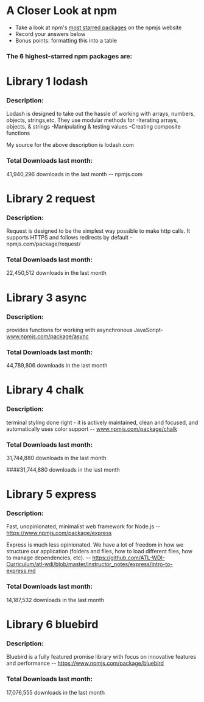 # A Closer Look at npm
- Take a look at npm's [most starred packages](https://www.npmjs.com/browse/star) on the npmjs website
- Record your answers below
- Bonus points: formatting this into a table

### The 6 highest-starred npm packages are:

# Library 1 lodash

### Description:
Lodash is designed to take out the hassle of working with arrays, numbers, objects, strings,etc. They use modular methods for 
-Iterating arrays, objects, & strings
-Manipulating & testing values
-Creating composite functions

My source for the above description is lodash.com

### Total Downloads last month:

41,940,296 downloads in the last month -- npmjs.com

# Library 2 request

### Description:

Request is designed to be the simplest way possible to make http calls. It supports HTTPS and follows redirects by default - npmjs.com/package/request/

### Total Downloads last month:

22,450,512 downloads in the last month

# Library 3 async

### Description:
provides functions for working with asynchronous JavaScript- www.npmjs.com/package/async

### Total Downloads last month:

44,789,806 downloads in the last month

# Library 4 chalk

### Description:
terminal styling done right - it is actively maintained, clean and focused, and automatically uses color support -- www.npmjs.com/package/chalk

### Total Downloads last month:

31,744,880 downloads in the last month

####31,744,880 downloads in the last month

# Library 5 express

### Description:
Fast, unopinionated, minimalist web framework for Node.js -- https://www.npmjs.com/package/express

Express is much less opinionated. We have a lot of freedom in how we structure our application (folders and files, how to load different files, how to manage dependencies, etc). -- https://github.com/ATL-WDI-Curriculum/atl-wdi/blob/master/instructor_notes/express/intro-to-express.md

### Total Downloads last month:
14,187,532 downloads in the last month

# Library 6 bluebird

### Description:
Bluebird is a fully featured promise library with focus on innovative features and performance -- https://www.npmjs.com/package/bluebird

### Total Downloads last month:
17,076,555 downloads in the last month